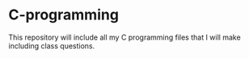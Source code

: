 # C-programming
This repository will include all my C programming files that I will make including class questions.